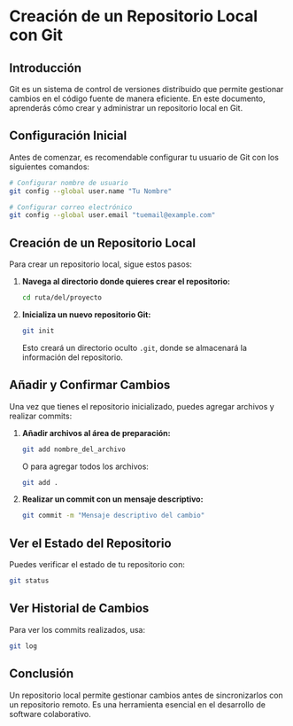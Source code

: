 # Creación de un Repositorio Local con Git

## Introducción
Git es un sistema de control de versiones distribuido que permite gestionar cambios en el código fuente de manera eficiente. En este documento, aprenderás cómo crear y administrar un repositorio local en Git.

## Configuración Inicial
Antes de comenzar, es recomendable configurar tu usuario de Git con los siguientes comandos:

```sh
# Configurar nombre de usuario
git config --global user.name "Tu Nombre"

# Configurar correo electrónico
git config --global user.email "tuemail@example.com"
```

## Creación de un Repositorio Local
Para crear un repositorio local, sigue estos pasos:

1. **Navega al directorio donde quieres crear el repositorio:**
   ```sh
   cd ruta/del/proyecto
   ```
2. **Inicializa un nuevo repositorio Git:**
   ```sh
   git init
   ```
   Esto creará un directorio oculto `.git`, donde se almacenará la información del repositorio.

## Añadir y Confirmar Cambios
Una vez que tienes el repositorio inicializado, puedes agregar archivos y realizar commits:

1. **Añadir archivos al área de preparación:**
   ```sh
   git add nombre_del_archivo
   ```
   O para agregar todos los archivos:
   ```sh
   git add .
   ```
2. **Realizar un commit con un mensaje descriptivo:**
   ```sh
   git commit -m "Mensaje descriptivo del cambio"
   ```

## Ver el Estado del Repositorio
Puedes verificar el estado de tu repositorio con:
```sh
git status
```

## Ver Historial de Cambios
Para ver los commits realizados, usa:
```sh
git log
```

## Conclusión
Un repositorio local permite gestionar cambios antes de sincronizarlos con un repositorio remoto. Es una herramienta esencial en el desarrollo de software colaborativo.
